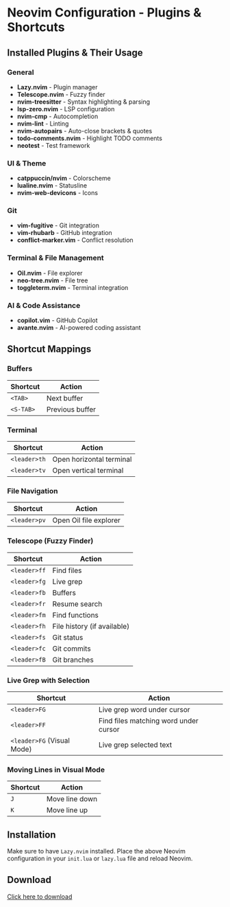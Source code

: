 # Neovim Configuration - Plugins & Shortcuts

## Installed Plugins & Their Usage

### General
- **Lazy.nvim** - Plugin manager
- **Telescope.nvim** - Fuzzy finder
- **nvim-treesitter** - Syntax highlighting & parsing
- **lsp-zero.nvim** - LSP configuration
- **nvim-cmp** - Autocompletion
- **nvim-lint** - Linting
- **nvim-autopairs** - Auto-close brackets & quotes
- **todo-comments.nvim** - Highlight TODO comments
- **neotest** - Test framework

### UI & Theme
- **catppuccin/nvim** - Colorscheme
- **lualine.nvim** - Statusline
- **nvim-web-devicons** - Icons

### Git
- **vim-fugitive** - Git integration
- **vim-rhubarb** - GitHub integration
- **conflict-marker.vim** - Conflict resolution

### Terminal & File Management
- **Oil.nvim** - File explorer
- **neo-tree.nvim** - File tree
- **toggleterm.nvim** - Terminal integration

### AI & Code Assistance
- **copilot.vim** - GitHub Copilot
- **avante.nvim** - AI-powered coding assistant

## Shortcut Mappings

### Buffers
| Shortcut | Action |
|----------|--------|
| `<TAB>` | Next buffer |
| `<S-TAB>` | Previous buffer |

### Terminal
| Shortcut | Action |
|----------|--------|
| `<leader>th` | Open horizontal terminal |
| `<leader>tv` | Open vertical terminal |

### File Navigation
| Shortcut | Action |
|----------|--------|
| `<leader>pv` | Open Oil file explorer |

### Telescope (Fuzzy Finder)
| Shortcut | Action |
|----------|--------|
| `<leader>ff` | Find files |
| `<leader>fg` | Live grep |
| `<leader>fb` | Buffers |
| `<leader>fr` | Resume search |
| `<leader>fm` | Find functions |
| `<leader>fh` | File history (if available) |
| `<leader>fs` | Git status |
| `<leader>fc` | Git commits |
| `<leader>fB` | Git branches |

### Live Grep with Selection
| Shortcut | Action |
|----------|--------|
| `<leader>FG` | Live grep word under cursor |
| `<leader>FF` | Find files matching word under cursor |
| `<leader>FG` (Visual Mode) | Live grep selected text |

### Moving Lines in Visual Mode
| Shortcut | Action |
|----------|--------|
| `J` | Move line down |
| `K` | Move line up |

## Installation
Make sure to have `Lazy.nvim` installed. Place the above Neovim configuration in your `init.lua` or `lazy.lua` file and reload Neovim.

## Download
[Click here to download](./README.md)

